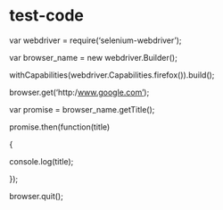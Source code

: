 # test-code
var webdriver = require(‘selenium-webdriver’);

var browser_name = new webdriver.Builder();

withCapabilities(webdriver.Capabilities.firefox()).build();

browser.get(‘http:/www.google.com’);

var promise = browser_name.getTitle();

promise.then(function(title) 

{

console.log(title);

});

browser.quit();
